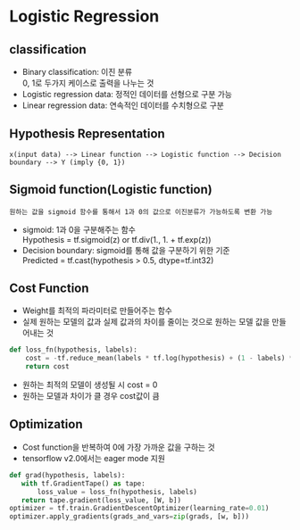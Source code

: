 # Logistic Regression

## classification

- Binary classification: 이진 분류
<br> 0, 1로 두가지 케이스로 출력을 나누는 것
- Logistic regression data: 정적인 데이터를 선형으로 구분 가능
- Linear regression data: 연속적인 데이터를 수치형으로 구분

## Hypothesis Representation

    x(input data) --> Linear function --> Logistic function --> Decision boundary --> Y (imply {0, 1})

## Sigmoid function(Logistic function)

    원하는 값을 sigmoid 함수를 통해서 1과 0의 값으로 이진분류가 가능하도록 변환 가능

- sigmoid: 1과 0을 구분해주는 함수 
<br> Hypothesis = tf.sigmoid(z) or tf.div(1., 1. + tf.exp(z))
- Decision boundary: sigmoid를 통해 값을 구분하기 위한 기준 
<br> Predicted = tf.cast(hypothesis > 0.5, dtype=tf.int32)

## Cost Function
- Weight를 최적의 파라미터로 만들어주는 함수
- 실제 원하는 모델의 값과 실제 값과의 차이를 줄이는 것으로 원하는 모델 값을 만들어내는 것
```py
def loss_fn(hypothesis, labels):
    cost = -tf.reduce_mean(labels * tf.log(hypothesis) + (1 - labels) * tf.log(1 - hypothesis))
    return cost
```
- 원하는 최적의 모델이 생성될 시 cost = 0
- 원하는 모델과 차이가 클 경우 cost값이 큼

 ## Optimization

 - Cost function을 반복하여 0에 가장 가까운 값을 구하는 것
 - tensorflow v2.0에서는 eager mode 지원
 ```py
 def grad(hypothesis, labels):
    with tf.GradientTape() as tape:
        loss_value = loss_fn(hypothesis, labels)
    return tape.gradient(loss_value, [W, b])
optimizer = tf.train.GradientDescentOptimizer(learning_rate=0.01)
optimizer.apply_gradients(grads_and_vars=zip(grads, [w, b]))
```

